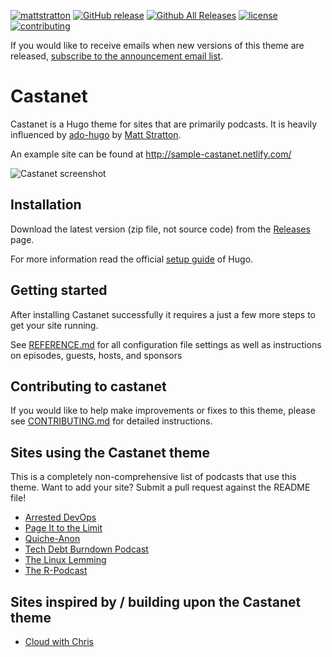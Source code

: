 [![mattstratton](https://circleci.com/gh/mattstratton/castanet.svg?style=shield)](https://circleci.com/gh/mattstratton/castanet)
[![GitHub release](https://img.shields.io/github/release/mattstratton/castanet.svg)](https://github.com/mattstratton/castanet/releases)
[![Github All Releases](https://img.shields.io/github/downloads/mattstratton/castanet/total.svg)](https://github.com/mattstratton/castanet/releases)
[![license](https://img.shields.io/github/license/mattstratton/castanet.svg)](https://github.com/mattstratton/castanet/blob/main/LICENSE)
[![contributing](https://img.shields.io/badge/contributing-info-informational)](https://github.com/mattstratton/castanet/blob/main/CONTRIBUTING.md)

If you would like to receive emails when new versions of this theme are released, [subscribe to the announcement email list](http://eepurl.com/cMAJcL).

# Castanet

Castanet is a Hugo theme for sites that are primarily podcasts. It is heavily influenced by [ado-hugo](//github.com/arresteddevops/ado-hugo) by [Matt Stratton](//github.com/mattstratton).

An example site can be found at http://sample-castanet.netlify.com/

![Castanet screenshot](https://github.com/mattstratton/castanet/raw/main/images/screenshot.png)

## Installation

Download the latest version (zip file, not source code) from the [Releases](https://github.com/mattstratton/castanet/releases) page.


For more information read the official [setup guide](//gohugo.io/overview/installing/) of Hugo.


## Getting started

After installing Castanet successfully it requires a just a few more steps to get your site running.

See [REFERENCE.md](https://github.com/mattstratton/castanet/blob/main/REFERENCE.md) for all configuration file settings as well as instructions on episodes, guests, hosts, and sponsors

## Contributing to castanet
If you would like to help make improvements or fixes to this theme, please see [CONTRIBUTING.md](https://github.com/mattstratton/castanet/blob/master/CONTRIBUTING.md) for detailed instructions.

## Sites using the Castanet theme
This is a completely non-comprehensive list of podcasts that use this theme. Want to add your site? Submit a pull request against the README file!
- [Arrested DevOps](https://www.arresteddevops.com)
- [Page It to the Limit](https://www.pageittothelimit.com/)
- [Quiche-Anon](https://quiche-anon.com)
- [Tech Debt Burndown Podcast](https://techdebtburndown.com/)
- [The Linux Lemming](https://linuxlemming.com)
- [The R-Podcast](https://r-podcast.org)

## Sites inspired by / building upon the Castanet theme
- [Cloud with Chris](https://www.cloudwithchris.com)

